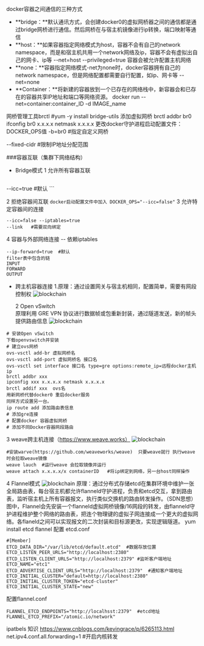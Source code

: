 docker容器之间通信的三种方式
* **bridge：**默认通讯方式，会创建docker0的虚拟网桥器之间的通信都是通过bridge网桥进行通信。然后网桥在与宿主机镜像进行ip转换，端口映射等通信
* **host：**如果容器指定网络模式为host，容器不会有自己的network namespace，而是和宿主机共用一个network网络及ip，容器不会有虚拟出自己的网卡、ip等 --net=host  --privileged=true 容器会被允许配置主机网络
* **none：**容器指定网络模式-net为none时，docker容器拥有自己的network namespace，但是网络配置都需要自行配置，如ip、网卡等  --net=none
* **Container：**将新建的容器放到一个已存在的网络栈中，新容器会和已存在的容器共享IP地址和端口等网络资源。 docker run --net=container:container_ID -d IMAGE_name

网桥管理工具brctl    #yum -y install bridge-utils
添加虚拟网桥  brctl addbr br0
ifconfig br0 x.x.x.x netmask x.x.x.x
更改docker守护进程启动配置文件：DOCKER_OPS值 -b=br0  #指定自定义网桥

--fixed-cidr   #限制IP地址分配范围

###容器互联（集群下网络结构）
* Bridge模式
1 允许所有容器互联
	```	
--icc=true #默认
	```

 2 拒绝容器间互联
 	```
docker启动配置文件中加入
DOCKER_OPS="--icc=false"
	```
3 允许特定容器间的连接
 ```
--icc=false --iptables=true
--link   #需要双向绑定
```
4 容器与外部网络连接 -- 依赖iptables
```
--ip-forward=true  #默认
filter表中包含的链
INPUT	
FORWARD	
OUTPUT
```
* 跨主机容器连接
 1.原理：通过设置网关与宿主机相同，配置简单，需要有网段控制权
![blockchain](http://cdn.binver.top/docker/docker_container_connect.pngdocker_container_connect.png "容器跨主机连接")

	2 Open vSwitch	
	原理利用 GRE VPN 协议进行数据帧或包重新封装，通过隧道发送，新的帧头提供路由信息
![blockchain](http://cdn.binver.top/docker/docker_OpenvSwitch.png "容器跨主机连接")
```
# 安装Open vSwitch 
下载openvswitch并安装
# 建立ovs网桥
ovs-vsctl add-br 虚拟网桥名
ovs-vsctl add-port 虚拟网桥名 接口名
ovs-vsctl set interface 接口名 type=gre options:remote_ip=远程docker主机ip
brctl addbr xxx
ipconfig xxx x.x.x.x netmask x.x.x.x
brctl addif xxx  ovs名
用新网桥代替docker0 重启docker服务
同样方式设置另一台。
ip route add 添加路由表信息
# 添加gre连接
# 配置docker 容器虚拟网桥
# 添加不同Docker容器网段路由
```
3 weave跨主机连接（https://www.weave.works）
![blockchain](http://cdn.binver.top/docker/docker-weave.png "容器跨主机连接weave")

 ```
#安装warve(https://github.com/weaveworks/weave)  只要weave就行 执行weave时会拉取weave镜像
weave lauch  #运行weave 会拉取镜像并运行
weave attach x.x.x.x/x containerID   #将ip绑定到网络，另一台host同样操作
```
4 Flannel模式
![blockchain](http://cdn.binver.top/docker/flannel%E6%A8%A1%E5%BC%8F.png "Flannel模式")
原理：通过分布式存储etcd在集群环境中维护一张全局路由表，每台宿主机都允许flanneld守护进程，负责和etcd交互，拿到路由表，监听宿主机上所有容器报文，执行类似交换机的路由转发操作。（SDN思想）
图中，Flannel会先安装一个flanneld虚拟网桥镜像/16网段的转发，由flanneld守护进程维护整个网络的路由表，把连个物理键的虚拟子网连接成一个更大的虚拟网络。各flaneld之间可以实现报文的二次封装和目标源更改，实现逻辑隧道。
yum install etcd flannel
配置 etcd.conf
 ```
#[Member]
ETCD_DATA_DIR="/var/lib/etcd/default.etcd"	#数据存放位置
ETCD_LISTEN_PEER_URLS="http://localhost:2380"
ETCD_LISTEN_CLIENT_URLS="http://localhost:2379"	#监听客户端地址
ETCD_NAME="etc1"
ETCD_ADVERTISE_CLIENT_URLS="http://localhost:2379"	#通知客户端地址
ETCD_INITIAL_CLUSTER="default=http://localhost:2380"
ETCD_INITIAL_CLUSTER_TOKEN="etcd-cluster"
ETCD_INITIAL_CLUSTER_STATE="new"
```
 配置flannel.conf
```
FLANNEL_ETCD_ENDPOINTS="http://localhsst:2379"	#etcd地址
FLANNEL_ETCD_PREFIX="/atomic.io/network"
```

ipatbels 知识 https://www.cnblogs.com/kevingrace/p/6265113.html
net.ipv4.conf.all.forwarding=1  #开启内核转发
